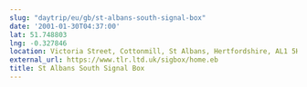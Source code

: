 ```yaml
---
slug: "daytrip/eu/gb/st-albans-south-signal-box"
date: '2001-01-30T04:37:00'
lat: 51.748803
lng: -0.327846
location: Victoria Street, Cottonmill, St Albans, Hertfordshire, AL1 5HD, United Kingdom
external_url: https://www.tlr.ltd.uk/sigbox/home.eb
title: St Albans South Signal Box
---
```



